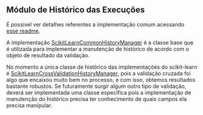 ## Módulo de Histórico das Execuções

É possível ver detalhes referentes a implementação comum acessando [esse readme]().

A implementação [ScikitLearnCommonHistoryManager]() é a classe base que é utilizada para implementar
a manutenção de histórico de acordo com o objeto de resultado da validação.

No momento a única classe de histórico das implementações do scikit-learn é [ScikitLearnCrossValidationHistoryManager](), 
pois a validação cruzada foi algo que encaixou muito bem no processo, e com isso, obtemos resultados bastante robustos. 
Se futuramente surgir algum outro tipo de validação, deverá ser implementada uma classe específica pois a implementação
de manutenção do histórico precisa ter conhecimento de quais campos ela precisa manipular.
